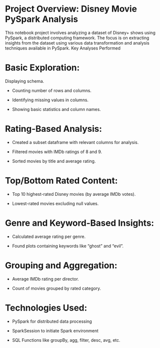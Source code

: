 # Project Overview: Disney Movie PySpark Analysis
This notebook project involves analyzing a dataset of Disney+ shows using PySpark, a distributed computing framework. The focus is on extracting insights from the dataset using various data transformation and analysis techniques available in PySpark.
Key Analyses Performed
# Basic Exploration:

Displaying schema.

 - Counting number of rows and columns.

 - Identifying missing values in columns.

 - Showing basic statistics and column names.

# Rating-Based Analysis:

 - Created a subset dataframe with relevant columns for analysis.

 - Filtered movies with IMDb ratings of 8 and 9.

 - Sorted movies by title and average rating.

# Top/Bottom Rated Content:

 - Top 10 highest-rated Disney movies (by average IMDb votes).

 - Lowest-rated movies excluding null values.

# Genre and Keyword-Based Insights:

 - Calculated average rating per genre.

 - Found plots containing keywords like “ghost” and “evil”.
   
 # Grouping and Aggregation:

 - Average IMDb rating per director.

 - Count of movies grouped by rated category.

# Technologies Used:

 - PySpark for distributed data processing

 - SparkSession to initiate Spark environment

 - SQL Functions like groupBy, agg, filter, desc, avg, etc.
